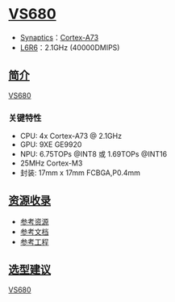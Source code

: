 ﻿# [VS680](https://github.com/SoCXin/VS680)

* [Synaptics](https://www.synaptics.com/)：[Cortex-A73](https://github.com/SoCXin/Cortex)
* [L6R6](https://github.com/SoCXin/Level)：2.1GHz (40000DMIPS)

## [简介](https://github.com/SoCXin/VS680/wiki)

[VS680](https://www.synaptics.com/assets/product-brief/vs680-uhd-smart-display-soc) 

### 关键特性

* CPU: 4x Cortex-A73 @ 2.1GHz
* GPU: 9XE GE9920
* NPU: 6.75TOPs @INT8 或 1.69TOPs @INT16
* 25MHz Cortex-M3
* 封装: 17mm x 17mm FCBGA,P0.4mm

## [资源收录](https://github.com/SoCXin)

* [参考资源](src/)
* [参考文档](docs/)
* [参考工程](project/)

## [选型建议](https://github.com/SoCXin)

[VS680](https://github.com/SoCXin/VS680)

